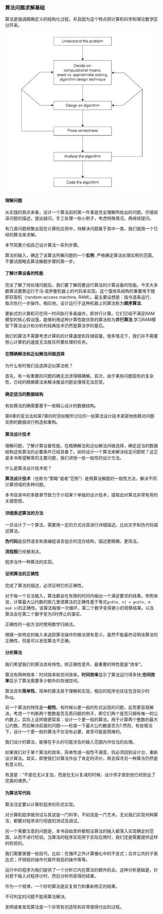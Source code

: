 ### 算法问题求解基础

算法是强调精确定义的结构化过程，并且因为这个特点把计算机科学和理论数学区分开来。

![](https://github.com/arcticlion/reading-lists/blob/master/Introduction%20to%20the%20Design%20and%20Analysis%20of%20Algorithms/01%20Introduction/屏幕截图%202014-11-20%2001.51.58.png)

#### 理解问题

从实践的观点来看，设计一个算法前的第一件事是完全理解所给出的问题。仔细阅读问题的描述，提出疑问，手工处理一些小例子，考虑特殊情况，再继续提问。

有几类问题频繁出现在计算机应用中，待解决问题属于其中一类，我们就用一个已经的算法来求解。

本节简要介绍自己设计算法一系列步骤。

算法的输入，确定了该算法所解问题的一个**实例**. 严格确定算法处理实例的范围，不要试图略去算法解题步骤的第一步。

#### 了解计算设备的性能

完全了解了待处理问题后，我们要了解将要运行算法的计算设备的性能。今天大多数算法要靠运行于冯·诺伊曼机器上的代码来实现。这个饿体系结构的重要用于随即存取机（random-access machine, RAM）。最主要设想是：指令逐条运行，每次执行一步操作。相应地，设计运行于这种机器上的算法称为**顺序算法**.

更新式的计算机可在同一时间执行多条操作，即并行计算。它们已经不满足RAM模型的核心假设饿，能够利用这种计算性能优势的算法称为**并行算法**.学习RAM模型下算法设计和分析的经典技术仍然是算法学的基石。

我们的算法不需要考虑计算机的计算速度和存储容量。很多情况下，我们并不需要担心计算机的速度无法胜任所要处理的任务。

#### 在精确解法和近似解法间做选择

为什么有时我们会选择近似算法呢？

首先，有一些重要的问题的确无法求得精确解。其次，由于某些问题固有的复杂性，已经的精确算法来解决俄该问题会慢得无法忍受。

#### 确定适当的数据结构

有些算法的确需要基于一些精心设计的数据结构。

第6章的变治法和第7章的时空权衡所讨论的一些算法设计技术紧密地依赖对问题实例的数据进行构造和重构。

#### 算法设计技术

理解问题，了解计算设备性能，在精确解法和近似解法间做选择，确定适当的数据结构这些算法的必要条件已经具备了。如何设计一个算法来解决给定问题呢？这正是本书希望解答的主要问题，我们讲授一些一般性的设计方法。

什么是算法设计技术呢？

**算法设计技术**（也称为“策略”或者“范例”）是用算法解题的一般性方法，解决不同计算领域的多种问题。

本书目录中的多数章节致力于介绍某个单独的设计技术，提取出对算法非常有用的关键思想。

#### 详细表述算法的方法

一旦设计了一个算法，需要用一定的方式对其进行详细描述。比如文字和伪代码描述算法。

**伪代码**是自然语言和类编程语言组合的混合结构，描述更精确，更简洁。

**流程图**已经被淘汰。

程序当作一种算法的实现。

#### 证明算法的正确性

完成了算法的描述，必须证明它的正确性。

对于每一个合法输入，算法都会在有限的时间内输出一个满足要求的结果。举例来说，计算最大公约数的欧几里德算法的正确性基于等式`gcd(m, n) = gcd(n, m mod n)`的正确性。该算法每做一次循环，第二个数字变得更小的观察结果。以及算法会在第二个数字变为0时停止的事实。

正确性的一般方法时使用数学归纳法。

根据一些特定的输入来追踪算法操作的做法很有意义，虽然不能最终证明该算法的正确性，但是可以发现算法不正确。

#### 分析算法

我们希望我们的算法具有特性。除正确性意外，最重要的特性就是“效率”。

算法有两种效率：时间效率和空间效率。**时间效率**显示了算法运行得多快;**空间效率**显示了算法需要多少额外的存储空间。

算法具有**简单性**。简单的算法易于理解和实现，相应的程序也往往包含较少的Bug。

另一个算法的特性是**一般性**。有时候以更一般的形式出现的问题，反而更容易解决。考虑一个判断两个整数是否互质问题的例子，即它们两个是否只拥有唯一的公约数上。实际上这样做更容易：设计一个更一般的算法，用于计算两个整数的最大公约数，然后解决前面的问题——检查一下最大公约数是否为1.然而，有些情况下，设计一个更一般的算法不仅没有必要，甚至可能是困难的。

我们设计的算法，能够在手头的可能涉及的输入范围内作恰当的处理。

如果我们对于某个算法的效率，简单性或一般性不满意，则必须回到设计台，重新设计算法。其实，即使我们对算法作出了肯定的评价，再去探寻另一种算法仍然是有意义的。

有道是：“不是在无以复加，而是在无以复减的时候，设计师才直到他已经到达了完美的境界。”

#### 为算法写代码

算法注定要以计算机程序的形式实现。

对计算机程序做测试与其说是一门科学，不如说是一门艺术。无论我们实现何种算法，都要对程序进行彻底的测试及调试。

另一个需要注意的问题是，本书自始至终都假设算法的输入都落入实现确定的范围，从而不进行检验。当算法的程序实现用于实际应用时，我们还是需要提供这样的检验的。

我们需要掌握一些技巧，比如：在循环之外计算循化中的不变式；合并公共的子表达式；开销低的操作代替开销高的操作等等。

运行中的程序为我们提供了一个分析它内在算法的额外机会。这种分析基础是，针对若干输入对程序计时，然后分析所获得的结果。

作为一个规律，一个好的算法是反复努力和重新修正的结果。

不可判定的问题不能用算法解决。

发明或者发现算法是一个非常有创造性和非常值得付出的过程。

